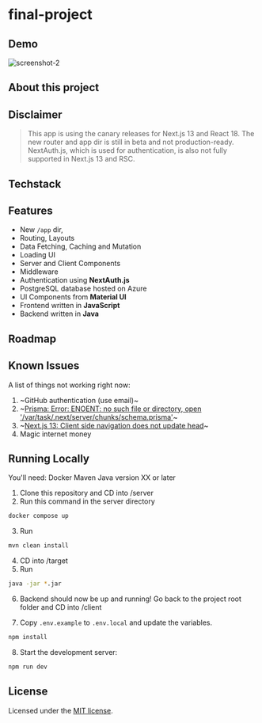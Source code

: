 # final-project

## Demo

![screenshot-2](https://user-images.githubusercontent.com/124599/198038921-2b16b18b-cb4d-44b1-bd1d-6419d4a8d92c.png)

## About this project

## Disclaimer
  
> This app is using the canary releases for Next.js 13 and React 18. The new router and app dir is still in beta and not production-ready.
> NextAuth.js, which is used for authentication, is also not fully supported in Next.js 13 and RSC.

## Techstack


## Features

- New `/app` dir,
- Routing, Layouts
- Data Fetching, Caching and Mutation
- Loading UI
- Server and Client Components
- Middleware
- Authentication using **NextAuth.js**
- PostgreSQL database hosted on Azure
- UI Components from **Material UI**
- Frontend written in **JavaScript**
- Backend written in **Java**

## Roadmap

## Known Issues

A list of things not working right now:

1. ~GitHub authentication (use email)~
2. ~[Prisma: Error: ENOENT: no such file or directory, open '/var/task/.next/server/chunks/schema.prisma'](https://github.com/prisma/prisma/issues/16117)~
3. ~[Next.js 13: Client side navigation does not update head](https://github.com/vercel/next.js/issues/42414)~
4. Magic internet money


## Running Locally

You'll need:
Docker
Maven
Java version XX or later


1. Clone this repository and CD into /server
2. Run this command in the server directory
```sh
docker compose up
```
3. Run
```sh
mvn clean install
```
4. CD into /target
5. Run
```sh
java -jar *.jar
```

6. Backend should now be up and running! Go back to the project root folder and CD into /client

7. Copy `.env.example` to `.env.local` and update the variables.
```sh
npm install
```
8. Start the development server:

```sh
npm run dev
```

## License

Licensed under the [MIT license](https://github.com/reflexjs/reflex/blob/master/LICENSE).
